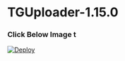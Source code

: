 # TGUploader-1.15.0
### Click Below Image t
[![Deploy](https://telegra.ph/)](https://heroku.com/deploy?template=https://github.com/INFORMATIC0/MUB)
